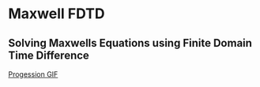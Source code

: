 # Maxwell FDTD
## Solving Maxwells Equations using Finite Domain Time Difference
[Progession GIF](./run-2/FDTDAnimation.gif)



